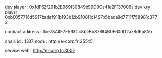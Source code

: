 dev player : 0x1dF62f291b2E969fB0849d99D9Ce41e2F137006e
dev key player : 0xb0057716d5917badaf911b193b12b910811c1497b5bada8d7711f758981c3773

contract address : 0xe78A0F7E598Cc8b0Bb87894B0F60dD2a88d6a8Ab

chain id : 1337
node : http://e-corp.fr:35545

service web : http://e-corp.fr:3000